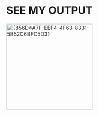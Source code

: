 <h1>SEE MY OUTPUT</h1>
<img width="230" alt="{856D4A7F-EEF4-4F63-8331-5B52C6BFC5D3}" src="https://github.com/user-attachments/assets/dfaf8223-9d76-402a-a8dc-a61933f1432e" />

